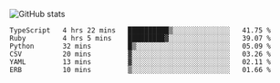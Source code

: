 ![GitHub stats](https://github-readme-stats.vercel.app/api?username=ksk001100&show_icons=true&theme=tokyonight)

<!--START_SECTION:waka-->

```text
TypeScript   4 hrs 22 mins   ██████████▒░░░░░░░░░░░░░░   41.75 %
Ruby         4 hrs 5 mins    █████████▓░░░░░░░░░░░░░░░   39.07 %
Python       32 mins         █▒░░░░░░░░░░░░░░░░░░░░░░░   05.09 %
CSV          20 mins         ▓░░░░░░░░░░░░░░░░░░░░░░░░   03.26 %
YAML         13 mins         ▓░░░░░░░░░░░░░░░░░░░░░░░░   02.11 %
ERB          10 mins         ▒░░░░░░░░░░░░░░░░░░░░░░░░   01.66 %
```

<!--END_SECTION:waka-->
